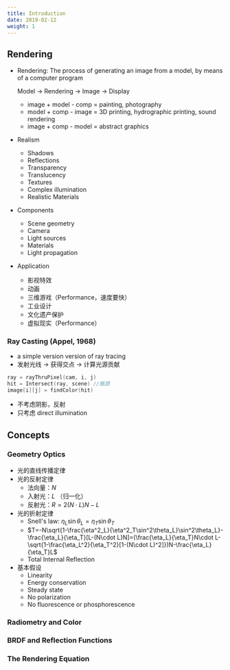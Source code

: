 ```yaml
---
title: Introduction
date: 2019-02-12
weight: 1
---
```


## Rendering

- Rendering: The process of generating an image from a model, by means of a computer program

  Model -> Rendering -> Image -> Display

  - image + model - comp = painting, photography
  - model + comp - image = 3D printing, hydrographic printing, sound rendering
  - image + comp - model = abstract graphics

- Realism
  - Shadows
  - Reflections
  - Transparency
  - Translucency
  - Textures
  - Complex illumination
  - Realistic Materials
- Components
  - Scene geometry
  - Camera
  - Light sources
  - Materials
  - Light propagation
- Application
  - 影视特效
  - 动画
  - 三维游戏（Performance，速度要快）
  - 工业设计
  - 文化遗产保护
  - 虚拟现实（Performance）

### Ray Casting (Appel, 1968)

- a simple version version of ray tracing
- 发射光线 -> 获得交点 -> 计算光源贡献

```cpp
ray = rayThruPixel(cam, i, j)
hit = Intersect(ray, scene) //瓶颈
image[i][j] = findColor(hit)
```

- 不考虑阴影，反射
- 只考虑 direct illumination

## Concepts

### Geometry Optics

- 光的直线传播定律
- 光的反射定律
  - 法向量：$N$
  - 入射光：$L$ （归一化）
  - 反射光：$R=2(N\cdot L)N-L$
- 光的折射定律
  - Snell's law: $\eta_L\sin\theta_L=\eta_T\sin\theta_T$
  - $T=-N\sqrt{1-\frac{\eta^2_L}{\eta^2_T\sin^2\theta_L}\sin^2\theta_L}-\frac{\eta_L}{\eta_T}[L-(N\cdot L)N]=(\frac{\eta_L}{\eta_T}N\cdot L-\sqrt{1-\frac{\eta_L^2}{\eta_T^2}[1-(N\cdot L)^2]})N-\frac{\eta_L}{\eta_T}L$
  - Total Internal Reflection
- 基本假设
  - Linearity
  - Energy conservation
  - Steady state
  - No polarization
  - No fluorescence or phosphorescence

### Radiometry and Color

### BRDF and Reflection Functions

### The Rendering Equation